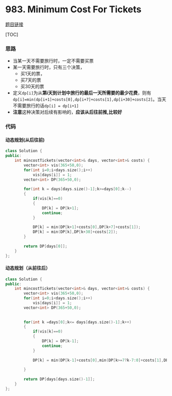 # 983. Minimum Cost For Tickets
[题目链接](https://leetcode.com/problems/minimum-cost-for-tickets/)

[TOC]
### 思路
* 当某一天不需要旅行时，一定不需要买票
* 某一天需要旅行时，只有三个决策，
    * 买1天的票，
    * 买7天的票
    * 买30天的票
* 定义`dp[i]`为从**第i天到计划中旅行的最后一天所需要的最少花费**，则有`dp[i]=min(dp[i+1]+costs[0],dp[i+7]+costs[1],dp[i+30]+costs[2]`。当天不需要旅行的话`dp[i] = dp[i+1]`
* **注意**这种决策对后续有影响的，**应该从后往前推,比较好**

### 代码

#### 动态规划(从后往前)

```cpp
class Solution {
public:
    int mincostTickets(vector<int>& days, vector<int>& costs) {
        vector<int> vis(365+50,0);
        for(int i=0;i<days.size();i++)
            vis[days[i]] = 1;
        vector<int> DP(365+50,0);
        
        for(int k = days[days.size()-1];k>=days[0];k--)
        {
            if(vis[k]==0) 
            {
                DP[k] = DP[k+1];
                continue;
            }
            
            DP[k] = min(DP[k+1]+costs[0],DP[k+7]+costs[1]);
            DP[k] = min(DP[k],DP[k+30]+costs[2]);
        }
        
        return DP[days[0]];
    }
};
```
#### 动态规划（从前往后）
```cpp
class Solution {
public:
    int mincostTickets(vector<int>& days, vector<int>& costs) {
        vector<int> vis(365+50,0);
        for(int i=0;i<days.size();i++)
            vis[days[i]] = 1;
        vector<int> DP(365+50,0);
        
        
        for(int k =days[0];k<= days[days.size()-1];k++)
        {
            if(vis[k]==0) 
            {
                DP[k] = DP[k-1];
                continue;
            }
            
            DP[k] = min(DP[k-1]+costs[0],min(DP[k>=7?k-7:0]+costs[1],DP[k>=30?k-30:0]+costs[2]));
           
        }
        
        return DP[days[days.size()-1]];
    }
};
```
